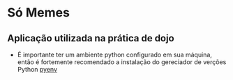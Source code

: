 # Só Memes

## Aplicação utilizada na prática de dojo

 - É importante ter um ambiente python configurado em sua máquina, então é fortemente recomendado a instalação do gereciador de verções Python <a href="https://github.com/yyuu/pyenv" target="blank">pyenv</a>
